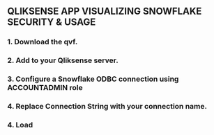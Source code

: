 ## QLIKSENSE APP VISUALIZING SNOWFLAKE SECURITY & USAGE 

### 1. Download the qvf. 
### 2. Add to your Qliksense server. 
### 3. Configure a Snowflake ODBC connection using ACCOUNTADMIN role
### 4. Replace Connection String with your connection name.
### 4. Load
